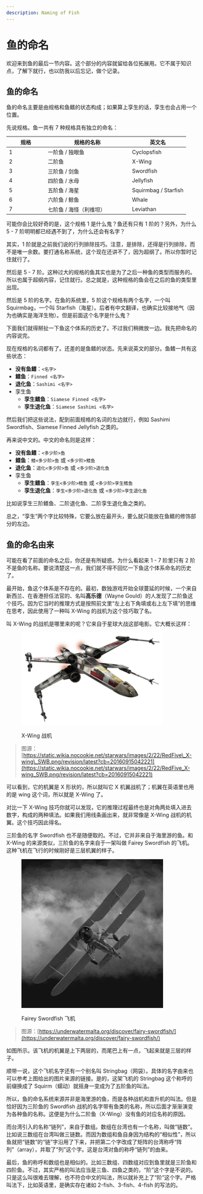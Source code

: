 ```yaml
---
description: Naming of Fish
---
```


# 鱼的命名

欢迎来到鱼的最后一节内容。这个部分的内容就留给各位拓展用。它不属于知识点，了解下就行，也以防我以后忘记，做个记录。

## 鱼的命名 <a href="#naming-rule-of-fish" id="naming-rule-of-fish"></a>

鱼的命名主要是由规格和鱼鳍的状态构成；如果算上孪生的话，孪生也会占用一个位置。

先说规格。鱼一共有 7 种规格具有独立的命名：

<table><thead><tr><th width="89">规格</th><th width="209">规格的名称</th><th>英文名</th></tr></thead><tbody><tr><td>1</td><td>一阶鱼 / 独眼鱼</td><td>Cyclopsfish</td></tr><tr><td>2</td><td>二阶鱼</td><td>X-Wing</td></tr><tr><td>3</td><td>三阶鱼 / 剑鱼</td><td>Swordfish</td></tr><tr><td>4</td><td>四阶鱼 / 水母</td><td>Jellyfish</td></tr><tr><td>5</td><td>五阶鱼 / 海星</td><td>Squirmbag / Starfish</td></tr><tr><td>6</td><td>六阶鱼 / 鲸鱼</td><td>Whale</td></tr><tr><td>7</td><td>七阶鱼 / 海怪（利维坦）</td><td>Leviathan</td></tr></tbody></table>

可能你会比较好奇的是，这个规格 1 是什么鬼？鱼还有只有 1 阶的？另外，为什么 5 - 7 阶明明都已经遇不到了，为什么还会有名字？

其实，1 阶就是之前我们说的行列排除技巧。注意，是排除，还得是行列排除，而不是唯一余数。要打通名称系统，这个现在还讲不了，因为超纲了。所以你暂时记住就行了。

然后是 5 - 7 阶。这种过大的规格的鱼其实也是为了之后一种鱼的类型而服务的。所以也属于超纲内容，记住就行。总之就是，这种规格的鱼会在之后的鱼的类型里出现。

然后是 5 阶的名字。在鱼的系统里，5 阶这个规格有两个名字，一个叫 Squirmbag，一个叫 Starfish（海星）。后者有中文翻译，也确实比较接地气（因为也确实是海洋生物）。但是前面这个名字是什么鬼？

下面我们就得掰扯一下鱼这个体系的历史了。不过我们稍微放一边。我先把命名的内容说完。

现在规格的名词都有了。还差的是鱼鳍的状态。先来说英文的部分。鱼鳍一共有这些状态：

* **没有鱼鳍**：`<名字>`
* **鳍鱼**：`Finned <名字>`
* **退化鱼**：`Sashimi <名字>`
* 孪生鱼
  * **孪生鳍鱼**：`Siamese Finned <名字>`
  * **孪生退化鱼**：`Siamese Sashimi <名字>`

然后我们把这些说法，配到前面规格的名词的左边就行，例如 Sashimi Swordfish、Siamese Finned Jellyfish 之类的。

再来说中文的。中文的命名则是这样：

* **没有鱼鳍**：`<多少阶>鱼`
* **鳍鱼**：`鳍<多少阶>鱼` 或 `<多少阶>鳍鱼`
* **退化鱼**：`退化<多少阶>鱼` 或 `<多少阶>退化鱼`
* 孪生鱼
  * **孪生鳍鱼**：`孪生<多少阶>鳍鱼` 或 `<多少阶>孪生鳍鱼`
  * **孪生退化鱼**：`孪生<多少阶>退化鱼` 或 `<多少阶>孪生退化鱼`

比如说孪生三阶鳍鱼、二阶退化鱼、二阶孪生退化鱼之类的。

总之，“孪生”两个字比较特殊，它要么放在最开头，要么就只能放在鱼鳍的修饰部分的左边。

## 鱼的命名由来 <a href="#naming-history" id="naming-history"></a>

可能在看了前面的命名之后，你还是有所疑惑。为什么看起来 1 - 7 阶里只有 2 阶不是鱼的名称。要说清楚这一点，我们就不得不回忆一下鱼这个体系命名的历史了。

最开始，鱼这个体系是不存在的。最初，数独游戏开始全球蔓延的时候，一个来自新西兰、在香港担任法官的、名叫**高乐德**（Wayne Gould）的人发现了二阶鱼这个技巧。因为它当时的推理方式是按照前文里“左上右下角填或右上左下填”的思维在思考，因此使用了一种叫 X-Wing 的战机为这个技巧取了名。

叫 X-Wing 的战机是哪里来的呢？它来自于星球大战这部电影。它大概长这样：

<figure><img src="../../.gitbook/assets/image (8) (1).png" alt="" width="375"><figcaption><p>X-Wing 战机</p></figcaption></figure>

> 图源：[https://static.wikia.nocookie.net/starwars/images/2/22/RedFive\_X-wing\_SWB.png/revision/latest?cb=20160915042221](https://static.wikia.nocookie.net/starwars/images/2/22/RedFive_X-wing_SWB.png/revision/latest?cb=20160915042221)

可以看到，它的机翼是 X 形状的，所以就叫它 X 机翼战机了；机翼在英语里也用的是 wing 这个词，所以就是 X-Wing 了。

对比一下 X-Wing 技巧你就可以发现，它的推理过程最终也是对角两处填入进去数字，构成的两种填法。如果我们用线条画出来，就非常像是 X-Wing 战机的机翼。这个技巧因此得名。

三阶鱼的名字 Swordfish 也不是随便取的。不过，它并非来自于海里游的鱼。和 X-Wing 的来源类似，三阶鱼的名字来自于一架叫做 Fairey Swordfish 的飞机。这种飞机在飞行的时候刚好是三层机翼的样子。

<figure><img src="../../.gitbook/assets/image (1) (1) (1) (1).png" alt="" width="375"><figcaption><p>Fairey Swordfish 飞机</p></figcaption></figure>

> 图源：[https://underwatermalta.org/discover/fairy-swordfish/](https://underwatermalta.org/discover/fairy-swordfish/)

如图所示。该飞机的机翼是上下两层的，而尾巴上有一点，飞起来就是三层的样子。

顺带一说，这个飞机名字还有一个别名叫 Stringbag（网袋）。具体的名字由来也可以参考上图给出的图片来源的链接。是的，这架飞机的 Stringbag 这个称呼的前缀换成了 Squirm（蠕动）就摇身一变成为了五阶鱼的叫法。

所以，鱼的命名系统来源并非是海里游的鱼，而是各种战机和直升机的叫法。但是恰好因为三阶鱼的 Swordfish 战机的名字带有鱼类的名称，所以后面才渐渐演变为各种鱼的名称。这便是为什么二阶鱼（X-Wing）没有鱼的对应名称的原因。

而台湾引入的名称“链列”，来自于数组。数组在台湾也有一个名称，叫做“链数”。比如说三数组在台湾叫做三链数。而因为数组和鱼自身因为结构的“相似性”，所以鱼就把“链数”的“链”字沿用了下来，并把第二个字改成了矩阵的台湾称呼“阵列”（array），并取了“列”这个字。这是台湾对鱼的称呼“链列”的由来。

最后，鱼的称呼和数组也是相似的。比如三数组、四数组对应到鱼里就是三阶鱼和四阶鱼。不过，其实严格的叫法应当是三鱼、四鱼之类的，“阶”这个字是不说的。只是这么叫很难去理解，也不符合中文的叫法，所以就补充上了“阶”这个字。严格叫法下，比如英语里，是确实存在诸如 2-fish、3-fish、4-fish 的写法的。

